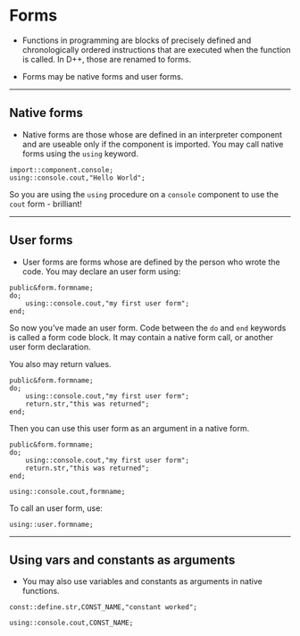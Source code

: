 # Forms
- Functions in programming are blocks of precisely defined and chronologically ordered instructions that are executed when the function is called. In D++, those are renamed to forms.

- Forms may be native forms and user forms.

---------------------------------------------------------------------------------------------------------

## Native forms

- Native forms are those whose are defined in an interpreter component and are useable only if the component is imported. You may call native forms using the `using` keyword.

```pawn
import::component.console;
using::console.cout,"Hello World";
```

So you are using the `using` procedure on a `console` component to use the `cout` form - brilliant!

---------------------------------------------------------------------------------------------------------

## User forms

- User forms are forms whose are defined by the person who wrote the code. You may declare an user form using:

```pawn
public&form.formname;
do;
	using::console.cout,"my first user form";
end;
```

So now you've made an user form. Code between the `do` and `end` keywords is called a form code block. It may contain a native form call, or another user form declaration.

You also may return values.

```pawn
public&form.formname;
do;
	using::console.cout,"my first user form";
	return.str,"this was returned";
end;
```

Then you can use this user form as an argument in a native form.

```pawn
public&form.formname;
do;
	using::console.cout,"my first user form";
	return.str,"this was returned";
end;

using::console.cout,formname;
```

To call an user form, use:

```pawn
using::user.formname;
```

---------------------------------------------------------------------------------------------------------

## Using vars and constants as arguments

- You may also use variables and constants as arguments in native functions.

```pawn
const::define.str,CONST_NAME,"constant worked";

using::console.cout,CONST_NAME;
```